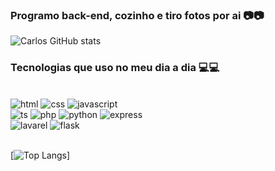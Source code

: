 ### Programo back-end, cozinho e tiro fotos por ai 📷📷

![Carlos GitHub stats](https://github-readme-stats.vercel.app/api?username=allesst1rbt&show_icons=true&theme=radical)

### Tecnologias que uso no meu dia a dia 💻💻

<div style="display: inline_block"><br/>
    <img aling="center" alt="html" src="https://img.shields.io/badge/HTML5-E34F26?style=for-the-badge&logo=html5&logoColor=white">
    <img aling="center" alt="css" src="https://img.shields.io/badge/CSS3-1572B6?style=for-the-badge&logo=css3&logoColor=white">
    <img aling="center" alt="javascript" src="https://img.shields.io/badge/JavaScript-323330?style=for-the-badge&logo=javascript&logoColor=F7DF1E"></br>
    <img aling="center" alt="ts" src="https://img.shields.io/badge/TypeScript-007ACC?style=for-the-badge&logo=typescript&logoColor=white">
    <img aling="center" alt="php" src="https://img.shields.io/badge/PHP-777BB4?style=for-the-badge&logo=php&logoColor=white">
    <img aling="center" alt="python" src="https://img.shields.io/badge/Python-14354C?style=for-the-badge&logo=python&logoColor=white">
    <img aling="center" alt="express" src="https://img.shields.io/badge/Express.js-404D59?style=for-the-badge"></br>
    <img aling="center" alt="lavarel" src="https://img.shields.io/badge/Laravel-FF2D20?style=for-the-badge&logo=laravel&logoColor=white">
    <img aling="center" alt="flask" src="https://img.shields.io/badge/Flask-000000?style=for-the-badge&logo=flask&logoColor=whitee"></br>

</div></br>

[![Top Langs](https://github-readme-stats.vercel.app/api/top-langs/?username=allesst1rbt&layout=compact&theme=radical)]
